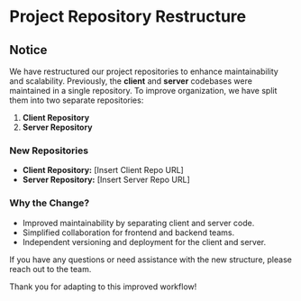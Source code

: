 # Project Repository Restructure

## Notice

We have restructured our project repositories to enhance maintainability and scalability. Previously, the **client** and **server** codebases were maintained in a single repository. To improve organization, we have split them into two separate repositories:

1. **Client Repository**
2. **Server Repository**

### **New Repositories**

- **Client Repository:** [Insert Client Repo URL]
- **Server Repository:** [Insert Server Repo URL]

### **Why the Change?**

- Improved maintainability by separating client and server code.
- Simplified collaboration for frontend and backend teams.
- Independent versioning and deployment for the client and server.

If you have any questions or need assistance with the new structure, please reach out to the team.

Thank you for adapting to this improved workflow!
